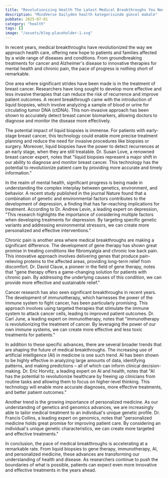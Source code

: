 ```yaml
---
title: "Revolutionizing Health The Latest Medical Breakthroughs You Need to Know About"
description: "MindVerse Dailyden health kategorisinde güncel makale"
pubDate: 2025-07-01
category: "health"
tags: []
image: "/assets/blog-placeholder-1.svg"
---
```


In recent years, medical breakthroughs have revolutionized the way we approach health care, offering new hope to patients and families affected by a wide range of diseases and conditions. From groundbreaking treatments for cancer and Alzheimer's disease to innovative therapies for mental health and chronic pain, the pace of progress is nothing short of remarkable.

One area where significant strides have been made is in the treatment of breast cancer. Researchers have long sought to develop more effective and less invasive therapies that can reduce the risk of recurrence and improve patient outcomes. A recent breakthrough came with the introduction of liquid biopsies, which involve analyzing a sample of blood or urine for circulating tumor DNA (ctDNA). This non-invasive approach has been shown to accurately detect breast cancer biomarkers, allowing doctors to diagnose and monitor the disease more effectively.

The potential impact of liquid biopsies is immense. For patients with early-stage breast cancer, this technology could enable more precise treatment planning and reduce the need for invasive procedures like biopsies or surgery. Moreover, liquid biopsies have the power to detect recurrences at an early stage, when they are still treatable. Dr. Susan Love, a renowned breast cancer expert, notes that "liquid biopsies represent a major shift in our ability to diagnose and monitor breast cancer. This technology has the potential to revolutionize patient care by providing more accurate and timely information."

In the realm of mental health, significant progress is being made in understanding the complex interplay between genetics, environment, and behavior. A recent study published in the journal Nature found that a combination of genetic and environmental factors contributes to the development of depression, a finding that has far-reaching implications for treatment. According to Dr. Andrew Levin, a leading expert on depression, "This research highlights the importance of considering multiple factors when developing treatments for depression. By targeting specific genetic variants and addressing environmental stressors, we can create more personalized and effective interventions."

Chronic pain is another area where medical breakthroughs are making a significant difference. The development of gene therapy has shown great promise in treating conditions like fibromyalgia and chronic low back pain. This innovative approach involves delivering genes that produce pain-relieving proteins to the affected areas, providing long-term relief from discomfort. Dr. David Clauw, a pioneer in the field of gene therapy, notes that "gene therapy offers a game-changing solution for patients with chronic pain. By addressing the underlying causes of this condition, we can provide more effective and sustainable relief."

Cancer research has also seen significant breakthroughs in recent years. The development of immunotherapy, which harnesses the power of the immune system to fight cancer, has been particularly promising. This approach involves using targeted therapies that stimulate the immune system to attack cancer cells, leading to improved patient outcomes. Dr. Carl June, a leading expert on immunotherapy, notes that "immunotherapy is revolutionizing the treatment of cancer. By leveraging the power of our own immune systems, we can create more effective and less toxic treatments for patients."

In addition to these specific advances, there are several broader trends that are shaping the future of medical breakthroughs. The increasing use of artificial intelligence (AI) in medicine is one such trend. AI has been shown to be highly effective in analyzing large amounts of data, identifying patterns, and making predictions – all of which can inform clinical decision-making. Dr. Eric Horvitz, a leading expert on AI and health, notes that "AI has the potential to revolutionize healthcare by freeing up clinicians from routine tasks and allowing them to focus on higher-level thinking. This technology will enable more accurate diagnoses, more effective treatments, and better patient outcomes."

Another trend is the growing importance of personalized medicine. As our understanding of genetics and genomics advances, we are increasingly able to tailor medical treatment to an individual's unique genetic profile. Dr. Francis Collins, a leading expert on genomics, notes that "personalized medicine holds great promise for improving patient care. By considering an individual's unique genetic characteristics, we can create more targeted and effective treatments."

In conclusion, the pace of medical breakthroughs is accelerating at a remarkable rate. From liquid biopsies to gene therapy, immunotherapy, AI, and personalized medicine, these advances are transforming our understanding of health and disease. As researchers continue to push the boundaries of what is possible, patients can expect even more innovative and effective treatments in the years ahead.